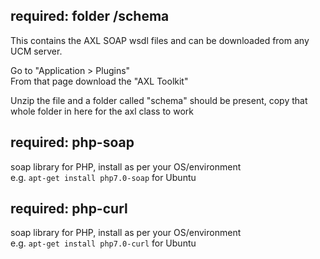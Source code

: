 ## required: folder /schema
This contains the AXL SOAP wsdl files and can be downloaded from any UCM server.

Go to "Application > Plugins"  
From that page download the "AXL Toolkit"

Unzip the file and a folder called "schema" should be present, copy that whole folder in here for the axl class to work

## required: php-soap
soap library for PHP, install as per your OS/environment  
e.g. `apt-get install php7.0-soap` for Ubuntu

## required: php-curl
soap library for PHP, install as per your OS/environment  
e.g. `apt-get install php7.0-curl` for Ubuntu
